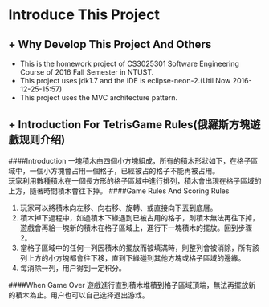 # Introduce This Project
## + Why Develop This Project And Others
* This is the homework project of CS3025301 Software Engineering Course  of 2016 Fall Semester in NTUST. 
* This project uses jdk1.7 and the IDE is eclipse-neon-2.(Util Now 2016-12-25-15:57)
* This project uses the MVC architecture pattern.
    
## + Introduction For TetrisGame Rules(俄羅斯方塊遊戲规则介绍)
####Introduction
一塊積木由四個小方塊組成，所有的積木形狀如下，在格子區域中，一個小方塊會占用一個格子，已經被占的格子不能再被占用。  
玩家利用數種積木在一個長方形的格子區域中進行排列，積木會出現在格子區域的上方，隨著時間積木會往下掉。
####Game Rules And Scoring Rules 
1. 玩家可以將積木向左移、向右移、旋轉、或直接向下丟到底層。  
2. 積木掉下過程中，如過積木下緣遇到已被占用的格子，則積木無法再往下掉，遊戲會再給一塊新的積木在格子區域上，進行下一塊積木的擺放。回到步骤2。  
3. 當格子區域中的任何一列因積木的擺放而被填滿時，則整列會被消除，所有該列上方的小方塊都會往下移，直到下緣碰到其他方塊或格子區域的邊緣。  
4. 每消除一列，用户得到一定积分。  

####When Game Over
遊戲進行直到積木堆積到格子區域頂端，無法再擺放新的積木為止。用户也可以自己选择退出游戏。 
